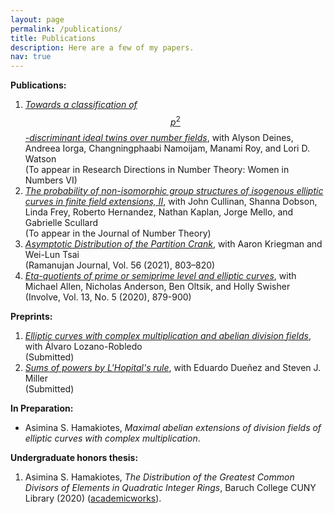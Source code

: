 ```yaml
---
layout: page
permalink: /publications/
title: Publications
description: Here are a few of my papers.
nav: true
---
```


**Publications:**
1. [*Towards a classification of* $$p^2$$*-discriminant ideal twins over number fields*](https://arxiv.org/abs/2403.01287), with Alyson Deines, Andreea Iorga, Changningphaabi Namoijam, Manami Roy, and Lori D. Watson <br /> (To appear in Research Directions in Number Theory: Women in Numbers VI)
2. [*The probability of non-isomorphic group structures of isogenous elliptic curves in finite field extensions, II*](https://arxiv.org/abs/2401.06250), with John Cullinan, Shanna Dobson, Linda Frey, Roberto Hernandez, Nathan Kaplan, Jorge Mello, and Gabrielle Scullard <br /> (To appear in the Journal of Number Theory)
3. [*Asymptotic Distribution of the Partition Crank*](https://arxiv.org/abs/1909.12806), with Aaron Kriegman and Wei-Lun Tsai <br /> (Ramanujan Journal, Vol. 56 (2021), 803–820)
4. [*Eta-quotients of prime or semiprime level and elliptic curves*](https://arxiv.org/abs/1901.10511), with Michael Allen, Nicholas Anderson, Ben Oltsik, and Holly Swisher <br /> (Involve, Vol. 13, No. 5 (2020), 879-900)

**Preprints:**
1. [*Elliptic curves with complex multiplication and abelian division fields*](https://arxiv.org/abs/2308.00668), with Álvaro Lozano-Robledo <br /> (Submitted)
2. [*Sums of powers by L'Hopital's rule*](https://arxiv.org/abs/2302.03624), with Eduardo Dueñez and Steven J. Miller <br /> (Submitted)

<!--
3. Alyson Deines, Asimina S. Hamakiotes, Andreea Iorga, Changningphaabi Namoijam, Manami Roy, and Lori D. Watson, *Towards a classification of* $$p^2$$*-discriminant ideal twins over number fields*, to appear in Research Directions in Number Theory: Women in Numbers VI ([arxiv](https://arxiv.org/abs/2403.01287)).
4. John Cullinan, Shanna Dobson, Linda Frey, Asimina S. Hamakiotes, Roberto Hernandez, Nathan Kaplan, Jorge Mello, and Gabrielle Scullard, *The probability of non-isomorphic group structures of isogenous elliptic curves in finite field extensions, II*, submitted ([arxiv](https://arxiv.org/abs/2401.06250)).
5. Asimina S. Hamakiotes and Álvaro Lozano-Robledo, *Elliptic curves with complex multiplication and abelian division fields*, submitted ([arxiv](https://arxiv.org/abs/2308.00668)).
6. Asimina S. Hamakiotes, Aaron Kriegman, and Wei-Lun Tsai, *Asymptotic Distribution of the Partition Crank*, Ramanujan Journal, Vol. 56 (2021), 803–820 ([arxiv](https://arxiv.org/abs/1909.12806)).
7. Michael Allen, Nicholas Anderson, Asimina S. Hamakiotes, Ben Oltsik, and Holly Swisher, *Eta-quotients of prime or semiprime level and elliptic curves*, Involve, Vol. 13, No. 5 (2020), 879-900 ([arxiv](https://arxiv.org/abs/1901.10511)).
-->

<!--**Submitted:**-->

<!--**Preprints:**-->


**In Preparation:** 
* Asimina S. Hamakiotes, *Maximal abelian extensions of division fields of elliptic curves with complex multiplication*.

**Undergraduate honors thesis:**
1. Asimina S. Hamakiotes, *The Distribution of the Greatest Common Divisors of Elements in Quadratic Integer Rings*, Baruch College CUNY Library (2020) ([academicworks](https://academicworks.cuny.edu/bb_etds/99/)).


